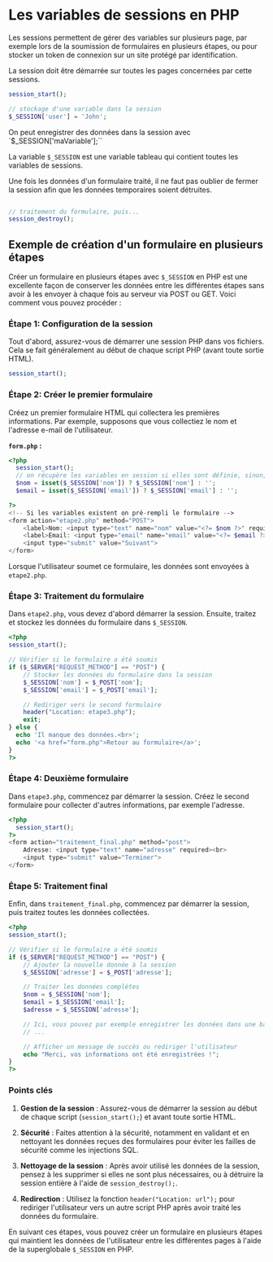# Les variables de sessions en PHP

Les sessions permettent de gérer des variables sur plusieurs page, par exemple lors de la soumission de formulaires en plusieurs étapes, ou pour stocker un token de connexion sur un site protégé par identification.

La session doit être démarrée sur toutes les pages concernées par cette sessions.

```php
session_start();

// stockage d'une variable dans la session
$_SESSION['user'] = 'John';

```

On peut enregistrer des données dans la session avec `$_SESSION['maVariable'];``

La variable `$_SESSION` est une variable tableau qui contient toutes les variables de sessions.

Une fois les données d'un formulaire traité, il ne faut pas oublier de fermer la session afin que les données temporaires soient détruites.

```php

// traitement du formulaire, puis...
session_destroy();
```


## Exemple de création d'un formulaire en plusieurs étapes

Créer un formulaire en plusieurs étapes avec `$_SESSION` en PHP est une excellente façon de conserver les données entre les différentes étapes sans avoir à les envoyer à chaque fois au serveur via POST ou GET. Voici comment vous pouvez procéder :

### Étape 1: Configuration de la session

Tout d'abord, assurez-vous de démarrer une session PHP dans vos fichiers. Cela se fait généralement au début de chaque script PHP (avant toute sortie HTML).

```php
session_start();
```

### Étape 2: Créer le premier formulaire

Créez un premier formulaire HTML qui collectera les premières informations. Par exemple, supposons que vous collectiez le nom et l'adresse e-mail de l'utilisateur.

**`form.php` :**

```php
<?php 
  session_start();
  // on récupère les variables en session si elles sont définie, sinon, on rempli avec une chaine vide
  $nom = isset($_SESSION['nom']) ? $_SESSION['nom'] : '';
  $email = isset($_SESSION['email']) ? $_SESSION['email'] : '';

?>
<!-- Si les variables existent on pré-rempli le formulaire -->
<form action="etape2.php" method="POST">
    <label>Nom: <input type="text" name="nom" value="<?= $nom ?>" required></label><br>
    <label>Email: <input type="email" name="email" value="<?= $email ?>" required></label><br>
    <input type="submit" value="Suivant">
</form>
```

Lorsque l'utilisateur soumet ce formulaire, les données sont envoyées à `etape2.php`.

### Étape 3: Traitement du formulaire

Dans `etape2.php`, vous devez d'abord démarrer la session. Ensuite, traitez et stockez les données du formulaire dans `$_SESSION`.

```php
<?php
session_start();

// Vérifier si le formulaire a été soumis
if ($_SERVER["REQUEST_METHOD"] == "POST") {
    // Stocker les données du formulaire dans la session
    $_SESSION['nom'] = $_POST['nom'];
    $_SESSION['email'] = $_POST['email'];

    // Rediriger vers le second formulaire
    header("Location: etape3.php");
    exit;
} else {
  echo 'Il manque des données.<br>';
  echo '<a href="form.php">Retour au formulaire</a>';
}
?>
```

### Étape 4: Deuxième formulaire

Dans `etape3.php`, commencez par démarrer la session. Créez le second formulaire pour collecter d'autres informations, par exemple l'adresse.

```php
<?php
  session_start();
?>
<form action="traitement_final.php" method="post">
    Adresse: <input type="text" name="adresse" required><br>
    <input type="submit" value="Terminer">
</form>
```

### Étape 5: Traitement final

Enfin, dans `traitement_final.php`, commencez par démarrer la session, puis traitez toutes les données collectées.

```php
<?php
session_start();

// Vérifier si le formulaire a été soumis
if ($_SERVER["REQUEST_METHOD"] == "POST") {
    // Ajouter la nouvelle donnée à la session
    $_SESSION['adresse'] = $_POST['adresse'];

    // Traiter les données complètes
    $nom = $_SESSION['nom'];
    $email = $_SESSION['email'];
    $adresse = $_SESSION['adresse'];

    // Ici, vous pouvez par exemple enregistrer les données dans une base de données
    // ...

    // Afficher un message de succès ou rediriger l'utilisateur
    echo "Merci, vos informations ont été enregistrées !";
}
?>
```

### Points clés

1. **Gestion de la session** : Assurez-vous de démarrer la session au début de chaque script (`session_start();`) et avant toute sortie HTML.

2. **Sécurité** : Faites attention à la sécurité, notamment en validant et en nettoyant les données reçues des formulaires pour éviter les failles de sécurité comme les injections SQL.

3. **Nettoyage de la session** : Après avoir utilisé les données de la session, pensez à les supprimer si elles ne sont plus nécessaires, ou à détruire la session entière à l'aide de `session_destroy();`.

4. **Redirection** : Utilisez la fonction `header("Location: url");` pour rediriger l'utilisateur vers un autre script PHP après avoir traité les données du formulaire.

En suivant ces étapes, vous pouvez créer un formulaire en plusieurs étapes qui maintient les données de l'utilisateur entre les différentes pages à l'aide de la superglobale `$_SESSION` en PHP.
